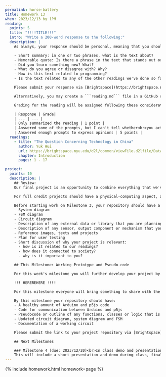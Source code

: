 ```yaml
---
permalink: horse-battery
title: Homework 13
when: 2023/12/13 by 1PM
reading:
  points: 5
  title: "!!!!TITLE!!!"
  intro: "Write a 200-word response to the following:"
  description: |
    As always, your response should be personal, meaning that you should be expressing your views and opinions about the text and not just summarizing it. You can use the following rubric to guide your response:

    - Short summary: in one or two phrases, what is the text about?
    - Memorable quote: Is there a phrase in the text that stands out or captures the main idea of the text?
    - Did you learn something new? What?
    - What do you agree or disagree with? Why?
    - How is this text related to programming?
    - Is the text related to any of the other readings we've done so far?

    Please submit your response via [Brightspace](https://brightspace.nyu.edu/d2l/home/312200).

    Alternatively, you may create a ```reading.md``` file in a GitHub repo and write your response in markdown. Just make sure to submit a link to the file using [Brightspace](https://brightspace.nyu.edu/d2l/home/312200).

    Grading for the reading will be assigned following these considerations:

    | Response | Grade|
    | --- | --- |
    | Only summarized the reading | 1 point |
    | Answered some of the prompts, but I can't tell whether<br>you actually read the text | 3 points |
    | Answered enough prompts to express opinions | 5 points |
  readings:
    - title: "The Question Concerning Technology in China"
      author: Yuk Hui
      url: https://brightspace.nyu.edu/d2l/common/viewFile.d2lfile/Database/MjExMzI2ODY/hui_question-concerning-technology-china.pdf?ou=312200
      chapter: Introduction
      pages: 1 - 17

project:
  points: 10
  description: |
    ## Review:
    Our final project is an opportunity to combine everything that we've learned to create a piece of work that showcases not only our technical knowledge, but also our design skills, and ability to think critically while making connections between our readings and our practice.

    For full credit projects should have a physical-computing aspect, and an audio or visual aspect, so this means using both an Arduino for input or output, together with a p5js sketch. Projects also have to have custom functions, arrays, objects or classes, ```for()``` loops and ```if()``` statements, and demonstrate forethought and planning. At the same time, we're expected to go beyond the basic concepts of programming, so use of external libraries is extremely encouraged.

    Before starting work on Milestone 3, your repository should have a README with the following information:
    - System diagram
    - FSM diagram
    - Circuit diagram
    - Description of any external data or library that you are planning to use
    - Description of any sensor, output component or mechanism that you are planning on using or building
    - Reference images, texts and projects
    - Plan for user testing
    - Short discussion of why your project is relevant:
      - how is it related to our readings?
      - how does it connected to society?
      - why is it important to you?

    ## This Milestone: Working Prototype and Pseudo-code

    For this week's milestone you will further develop your project by working on its code and circuit.

    !!! HEREREHERE !!!!

    For this milestone everyone will bring something to share with the class.

    By this milestone your repository should have:
    - A healthy amount of Arduino and p5js code
    - Code for communication between Arduino and p5js
    - Pseudocode or outline of any functions, classes or logic that is yet to be implemented
    - Updated circuit diagram, system diagram and FSM
    - Documentation of a working circuit

    Please submit the link to your project repository via [Brightspace](https://brightspace.nyu.edu/d2l/home/312200).

    ## Next Milestones

    ### Milestone 4 (due: 2023/12/20)<br>In class demo and presentation (30 points)
    This will include a short presentation and demo during class, final code review and a final writeup.
---
```

{% include homework.html homework=page %}
